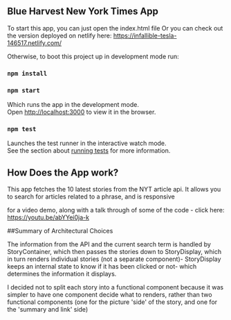 
## Blue Harvest New York Times App
To start this app, you can just open the index.html file
Or you can check out the version deployed on netlify here: https://infallible-tesla-146517.netlify.com/

Otherwise, to boot this project up in development mode run:

### `npm install`
### `npm start`

Which runs the app in the development mode.<br>
Open [http://localhost:3000](http://localhost:3000) to view it in the browser.

### `npm test`

Launches the test runner in the interactive watch mode.<br>
See the section about [running tests](https://facebook.github.io/create-react-app/docs/running-tests) for more information.

## How Does the App work?

This app fetches the 10 latest stories from the NYT article api. It allows you to search for articles related to a phrase, and is responsive

for a video demo, along with a talk through of some of the code - click here: https://youtu.be/abYYei0ja-k

##Summary of Architectural Choices  

The information from the API and the current search term is handled by StoryContainer, which then passes the stories down to StoryDisplay, which in turn renders individual stories (not a separate component)- StoryDisplay keeps an internal state to know if it has been clicked or not- which determines the information it displays.

I decided not to split each story into a functional component because it was simpler to have one component decide what to renders, rather than two functional components (one for the picture 'side' of the story, and one for the 'summary and link' side)
